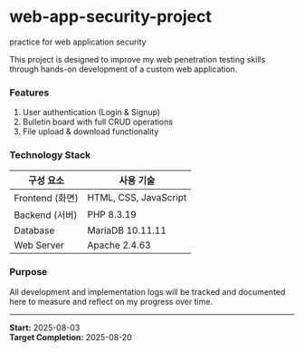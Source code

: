 # web-app-security-project
practice for web application security

This project is designed to improve my web penetration testing skills through hands-on development of a custom web application.


### Features
1. User authentication (Login & Signup)
2. Bulletin board with full CRUD operations
3. File upload & download functionality


### Technology Stack
| 구성 요소        | 사용 기술          |
|------------------|--------------------|
| Frontend (화면)  | HTML, CSS, JavaScript |
| Backend (서버)   | PHP 8.3.19         |
| Database         | MariaDB 10.11.11   |
| Web Server       | Apache 2.4.63      |


### Purpose
All development and implementation logs will be tracked and documented here to measure and reflect on my progress over time.

---

**Start:** 2025-08-03  
**Target Completion:** 2025-08-20

